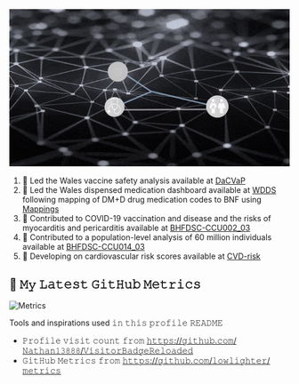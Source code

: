 <img src="https://github.com/FatemehTorabi/FatemehTorabi/blob/main/FatemehTorabi_v1.2.gif"/>


<!--
**FatemehTorabi** is a ✨ _special_ ✨ repository because its `README.md` (this file) appears on your GitHub profile.

Here are some ideas to get you started:

- 🔭 I’m currently working on ...
- 🌱 I’m currently learning ...
- 👯 I’m looking to collaborate on ...
- 🤔 I’m looking for help with ...
- 💬 Ask me about ...
- 📫 How to reach me: ...
- 😄 Pronouns: ...

## :book: 𝙰𝚋𝚘𝚞𝚝 𝙼𝚎
- 🖥 Research officer and Data Scientist at [HDRUK](https://www.hdruk.ac.uk/people/fatemeh-torabi/) -Wales [Swansea University](https://iss-www-00.swan.ac.uk/staff/medicine-health-life-science/medicine/health-data-science/torabi-f/)
- 🖥 find out and read more about my academic work: 
	- [Google Scholar](https://scholar.google.co.uk/citations?user=bGnrtSQAAAAJ&hl=en)
	- [Research Gate](https://www.researchgate.net/profile/Fatemeh-Torabi-5)
	- [ORCHID] (https://orcid.org/0000-0002-5853-4625)
- 🎓 𝚂𝚝𝚞𝚍𝚢𝚒𝚗𝚐 PhD in Medical Research, 𝚌𝚕𝚊𝚜𝚜 𝚘𝚏 𝟸0𝟸𝟻
- 🌐 𝚈𝚘𝚞 𝚌𝚊𝚗 𝚊𝚌𝚌𝚎𝚜𝚜 𝚊𝚕𝚕 𝚖𝚢 𝚘𝚙𝚎𝚗-𝚜𝚘𝚞𝚛𝚌𝚎 𝚙𝚛𝚘𝚓𝚎𝚌𝚝𝚜 𝚑𝚎𝚛𝚎 𝚘𝚗 𝙶𝚒𝚝𝙷𝚞𝚋 𝚘𝚛 𝚘𝚗 𝚝𝚑𝚎 [github](https://github.com/FatemehTorabi?tab=repositories)


## :book: 𝙼𝚢 𝙻𝚊𝚝𝚎𝚜𝚝 𝙶𝚒𝚝𝙷𝚞𝚋 𝙰𝚌𝚝𝚒𝚟𝚒𝚝𝚢
<!--START_SECTION:activity-->
1. 💠 Led the Wales vaccine safety analysis available at [DaCVaP](https://github.com/HDRUK/DaCVaP/tree/main/Wales)
2. 💠 Led the Wales dispensed medication dashboard available at [WDDS](https://wdds.uk/) following mapping of DM+D drug medication codes to BNF using [Mappings](https://github.com/FatemehTorabi/PrescriptionMapping)
3. 💠 Contributed to COVID-19 vaccination and disease and the risks of myocarditis and pericarditis available at [BHFDSC-CCU002_03](https://github.com/BHFDSC/CCU002_03)
4. 💠 Contributed to a population-level analysis of 60 million individuals available at [BHFDSC-CCU014_03](https://github.com/BHFDSC/CCU014_03/tree/main)
5. 💠 Developing on cardiovascular risk scores available at [CVD-risk](https://github.com/FatemehTorabi/Cardiovascular_Risk_Scores/blob/master/RiskScoreComponants%20-%20CHAD-HAS.pdf)
<!--END_SECTION:activity-->


## :book: 𝙼𝚢 𝙻𝚊𝚝𝚎𝚜𝚝 𝙶𝚒𝚝𝙷𝚞𝚋 𝙼𝚎𝚝𝚛𝚒𝚌𝚜
![Metrics](https://metrics.lecoq.io/FatemehTorabi?template=classic&config.timezone=Europe%2FLondon)


Tools and inspirations used 𝚒𝚗 𝚝𝚑𝚒𝚜 𝚙𝚛𝚘𝚏𝚒𝚕𝚎 𝚁𝙴𝙰𝙳𝙼𝙴
- 𝙿𝚛𝚘𝚏𝚒𝚕𝚎 𝚟𝚒𝚜𝚒𝚝 𝚌𝚘𝚞𝚗𝚝 𝚏𝚛𝚘𝚖 [𝚑𝚝𝚝𝚙𝚜://𝚐𝚒𝚝𝚑𝚞𝚋.𝚌𝚘𝚖/𝙽𝚊𝚝𝚑𝚊𝚗𝟷𝟹𝟾𝟾𝟾/𝚅𝚒𝚜𝚒𝚝𝚘𝚛𝙱𝚊𝚍𝚐𝚎𝚁𝚎𝚕𝚘𝚊𝚍𝚎𝚍](https://github.com/Nathan13888/VisitorBadgeReloaded)
- 𝙶𝚒𝚝𝙷𝚞𝚋 𝙼𝚎𝚝𝚛𝚒𝚌𝚜 𝚏𝚛𝚘𝚖 [𝚑𝚝𝚝𝚙𝚜://𝚐𝚒𝚝𝚑𝚞𝚋.𝚌𝚘𝚖/𝚕𝚘𝚠𝚕𝚒𝚐𝚑𝚝𝚎𝚛/𝚖𝚎𝚝𝚛𝚒𝚌𝚜](https://github.com/lowlighter/metrics)

